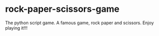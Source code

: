 # rock-paper-scissors-game
The python script game. A famous game, rock paper and scissors. Enjoy playing it!!!
